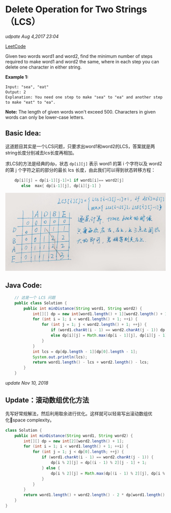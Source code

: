 # Delete Operation for Two Strings（LCS）

_udpate Aug 4,2017 23:04_

[LeetCode](https://leetcode.com/problems/delete-operation-for-two-strings/description/)

Given two words word1 and word2, find the minimum number of steps required to make word1 and word2 the same, where in each step you can delete one character in either string.

**Example 1:**

```text
Input: "sea", "eat"
Output: 2
Explanation: You need one step to make "sea" to "ea" and another step to make "eat" to "ea".
```

**Note:** The length of given words won't exceed 500. Characters in given words can only be lower-case letters.

## Basic Idea:

这道题目其实是一个LCS问题，只要求出word1和word2的LCS，答案就是两string长度分别减去lcs长度再相加。

求LCS的方法是经典的dp，状态 `dp[i][j]` 表示 word1 的第 i 个字符以及 word2 的第 j 个字符之前的部分的最长 lcs 长度，由此我们可以得到状态转移方程：

```java
    dp[i][j] = dp[i-1][j-1]+1 if word1[i]== word2[j]
       else  max{ dp[i-1][j], dp[i][j-1] }
```

![](../../.gitbook/assets/wechatimg8.jpg)

## Java Code:

```java
    // 这是一个 LCS 问题
    public class Solution {
        public int minDistance(String word1, String word2) {
            int[][] dp = new int[word1.length() + 1][word2.length() + 1];
            for (int i = 1; i < word1.length() + 1; ++i) {
                for (int j = 1; j < word2.length() + 1; ++j) {
                    if (word1.charAt(i - 1) == word2.charAt(j - 1)) dp[i][j] = dp[i - 1][j - 1] + 1;
                    else dp[i][j] = Math.max(dp[i - 1][j], dp[i][j - 1]);
                }
            }
            int lcs = dp[dp.length - 1][dp[0].length - 1];
            System.out.println(lcs);
            return word1.length() - lcs + word2.length() - lcs;
        }
    }
```

_update Nov 10, 2018_

## Update：滚动数组优化方法

先写好常规解法，然后利用取余进行优化。这样就可以轻易写出滚动数组优化space complexity。

```java
class Solution {
    public int minDistance(String word1, String word2) {
        int[][] dp = new int[2][word2.length() + 1];
        for (int i = 1; i < word1.length() + 1; ++i) {
            for (int j = 1; j < dp[0].length; ++j) {
                if (word1.charAt(i - 1) == word2.charAt(j - 1)) {
                    dp[i % 2][j] = dp[(i - 1) % 2][j - 1] + 1;
                } else {
                    dp[i % 2][j] = Math.max(dp[(i - 1) % 2][j], dp[i % 2][j - 1]);
                }
            }
        }
        return word1.length() + word2.length() - 2 * dp[word1.length() % 2][dp[0].length - 1];
    }
}
```

